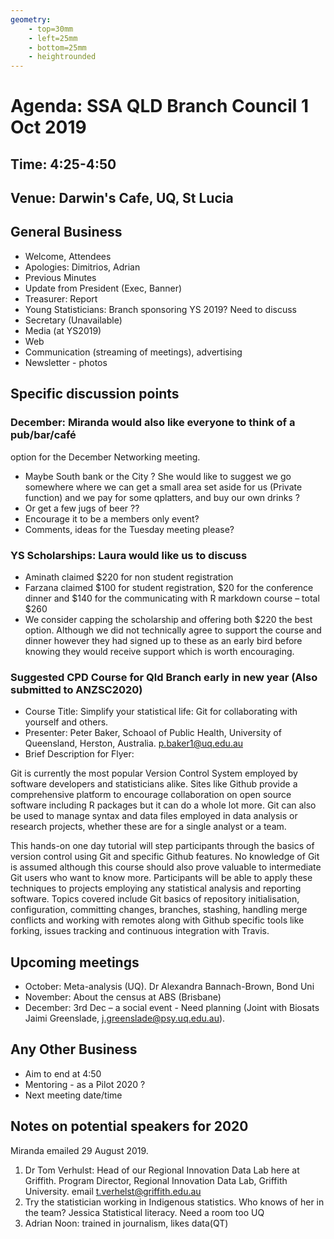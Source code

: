 ```yaml
---
geometry:
    - top=30mm
    - left=25mm
    - bottom=25mm
    - heightrounded
---
```


# Agenda: SSA QLD Branch Council 1 Oct 2019

## Time: 4:25-4:50

## Venue: Darwin's Cafe, UQ, St Lucia

## General Business

- Welcome, Attendees
- Apologies: Dimitrios, Adrian
- Previous Minutes
- Update from President (Exec, Banner)
- Treasurer: Report
- Young Statisticians: Branch sponsoring YS 2019? Need to discuss 
- Secretary (Unavailable)
- Media (at YS2019)
- Web
- Communication (streaming of meetings), advertising
- Newsletter - photos

## Specific discussion points

### December: Miranda would also like everyone to think of a pub/bar/café
option for the December Networking meeting.

- Maybe South bank or the City ? She would like to suggest we go
  somewhere where we can get a small area set aside for us (Private
  function) and we pay for some qplatters, and buy our own drinks ?
- Or get a few jugs of beer ??
- Encourage it to be a members only event?
- Comments, ideas for the Tuesday meeting please?

### YS Scholarships: Laura would like us to discuss

- Aminath claimed $220 for non student registration
- Farzana claimed $100 for student registration, $20 for the
  conference dinner and $140 for the communicating with R markdown
  course – total $260
- We consider capping the scholarship and offering both $220 the best
  option. Although we did not technically agree to support the course
  and dinner however they had signed up to these as an early bird
  before knowing they would receive support which is worth
  encouraging.
  
### Suggested CPD Course for Qld Branch early in new year (Also submitted to ANZSC2020)
  
- Course Title: Simplify your statistical life: Git for
  collaborating with yourself and others.
- Presenter: Peter Baker, Schoaol of Public Health, University of Queensland,
  Herston, Australia. p.baker1@uq.edu.au
- Brief Description for Flyer:

Git is currently the most popular Version Control System employed by software developers and statisticians alike. Sites like Github provide a comprehensive platform to encourage collaboration on open source software including R packages but it can do a whole lot more. Git can also be used to manage syntax and data files employed in data analysis or research projects, whether these are for a single analyst or a team.

This hands-on one day tutorial will step participants through the basics of version control using Git and specific Github features.  No knowledge of Git is assumed although this course should also prove valuable to intermediate Git users who want to know more. Participants will be able to apply these techniques to projects employing any statistical analysis and reporting software. Topics covered include Git basics of repository initialisation, configuration, committing changes, branches, stashing, handling merge conflicts and working with remotes along with Github specific tools like forking, issues tracking and continuous integration with Travis.

## Upcoming meetings

- October: Meta-analysis (UQ). Dr Alexandra Bannach-Brown, Bond Uni
- November: About the census at ABS (Brisbane)
- December: 3rd Dec – a social event - Need planning (Joint with
  Biosats Jaimi Greenslade, j.greenslade@psy.uq.edu.au).

## Any Other Business

- Aim to end at 4:50
- Mentoring - as a Pilot 2020 ?
- Next meeting date/time

## Notes on potential speakers for 2020

Miranda emailed 29 August 2019.

1. Dr Tom Verhulst: Head of our Regional Innovation Data Lab here at
   Griffith. Program Director, Regional Innovation Data Lab, Griffith
   University. email t.verhelst@griffith.edu.au
2. Try the statistician working in Indigenous statistics. Who knows of
   her in the team? Jessica Statistical literacy. Need a room too UQ
3. Adrian Noon: trained in journalism, likes  data(QT)

